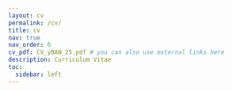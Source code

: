 ```yaml
---
layout: cv
permalink: /cv/
title: cv
nav: true
nav_order: 6
cv_pdf: CV_yBAN_25.pdf # you can also use external links here
description: Curriculum Vitae
toc:
  sidebar: left
---
```

